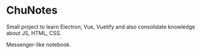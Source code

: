 # ChuNotes

Small project to learn Electron, Vue, Vuetify and also 
consolidate knowledge about JS, HTML, CSS.

Messenger-like notebook.
